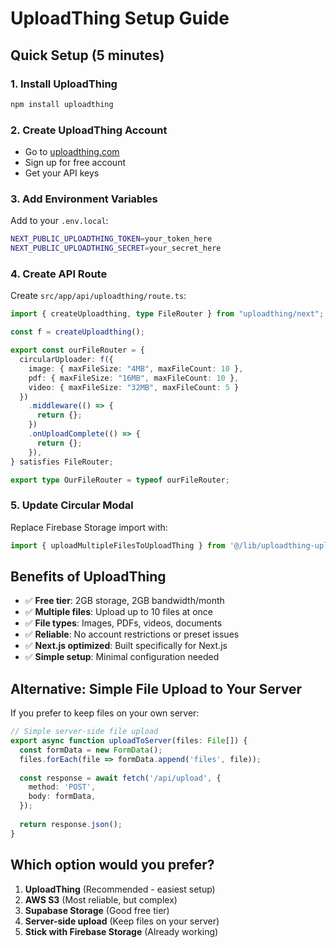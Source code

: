 # UploadThing Setup Guide

## Quick Setup (5 minutes)

### 1. Install UploadThing
```bash
npm install uploadthing
```

### 2. Create UploadThing Account
- Go to [uploadthing.com](https://uploadthing.com)
- Sign up for free account
- Get your API keys

### 3. Add Environment Variables
Add to your `.env.local`:
```bash
NEXT_PUBLIC_UPLOADTHING_TOKEN=your_token_here
NEXT_PUBLIC_UPLOADTHING_SECRET=your_secret_here
```

### 4. Create API Route
Create `src/app/api/uploadthing/route.ts`:
```typescript
import { createUploadthing, type FileRouter } from "uploadthing/next";

const f = createUploadthing();

export const ourFileRouter = {
  circularUploader: f({ 
    image: { maxFileSize: "4MB", maxFileCount: 10 },
    pdf: { maxFileSize: "16MB", maxFileCount: 10 },
    video: { maxFileSize: "32MB", maxFileCount: 5 }
  })
    .middleware(() => {
      return {};
    })
    .onUploadComplete(() => {
      return {};
    }),
} satisfies FileRouter;

export type OurFileRouter = typeof ourFileRouter;
```

### 5. Update Circular Modal
Replace Firebase Storage import with:
```typescript
import { uploadMultipleFilesToUploadThing } from '@/lib/uploadthing-upload'
```

## Benefits of UploadThing
- ✅ **Free tier**: 2GB storage, 2GB bandwidth/month
- ✅ **Multiple files**: Upload up to 10 files at once
- ✅ **File types**: Images, PDFs, videos, documents
- ✅ **Reliable**: No account restrictions or preset issues
- ✅ **Next.js optimized**: Built specifically for Next.js
- ✅ **Simple setup**: Minimal configuration needed

## Alternative: Simple File Upload to Your Server
If you prefer to keep files on your own server:

```typescript
// Simple server-side file upload
export async function uploadToServer(files: File[]) {
  const formData = new FormData();
  files.forEach(file => formData.append('files', file));
  
  const response = await fetch('/api/upload', {
    method: 'POST',
    body: formData,
  });
  
  return response.json();
}
```

## Which option would you prefer?
1. **UploadThing** (Recommended - easiest setup)
2. **AWS S3** (Most reliable, but complex)
3. **Supabase Storage** (Good free tier)
4. **Server-side upload** (Keep files on your server)
5. **Stick with Firebase Storage** (Already working)

